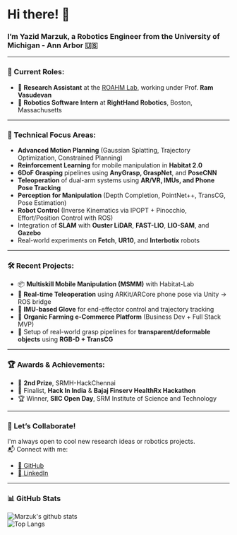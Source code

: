 # Hi there! 👋

### I’m **Yazid Marzuk**, a Robotics Engineer from the **University of Michigan - Ann Arbor** 🇺🇸  

---

### 🔬 Current Roles:
- 🧠 **Research Assistant** at the [ROAHM Lab](https://roahm.engin.umich.edu/), working under Prof. **Ram Vasudevan**  
- 🤖 **Robotics Software Intern** at **RightHand Robotics**, Boston, Massachusetts

---

### 💼 Technical Focus Areas:
- **Advanced Motion Planning** (Gaussian Splatting, Trajectory Optimization, Constrained Planning)  
- **Reinforcement Learning** for mobile manipulation in **Habitat 2.0**  
- **6DoF Grasping** pipelines using **AnyGrasp, GraspNet**, and **PoseCNN**  
- **Teleoperation** of dual-arm systems using **AR/VR, IMUs, and Phone Pose Tracking**  
- **Perception for Manipulation** (Depth Completion, PointNet++, TransCG, Pose Estimation)  
- **Robot Control** (Inverse Kinematics via IPOPT + Pinocchio, Effort/Position Control with ROS)  
- Integration of **SLAM** with **Ouster LiDAR**, **FAST-LIO**, **LIO-SAM**, and **Gazebo**  
- Real-world experiments on **Fetch**, **UR10**, and **Interbotix** robots

---

### 🛠️ Recent Projects:
- 📦 **Multiskill Mobile Manipulation (MSMM)** with Habitat-Lab  
- 📱 **Real-time Teleoperation** using ARKit/ARCore phone pose via Unity → ROS bridge  
- 🧤 **IMU-based Glove** for end-effector control and trajectory tracking  
- 🌿 **Organic Farming e-Commerce Platform** (Business Dev + Full Stack MVP)  
- 🧪 Setup of real-world grasp pipelines for **transparent/deformable objects** using **RGB-D + TransCG**

---

### 🏆 Awards & Achievements:
- 🥈 **2nd Prize**, SRMH-HackChennai  
- 🏅 Finalist, **Hack In India** & **Bajaj Finserv HealthRx Hackathon**  
- 🏆 Winner, **SIIC Open Day**, SRM Institute of Science and Technology  

---

### 📢 Let’s Collaborate!
I'm always open to cool new research ideas or robotics projects.  
📬 Connect with me:
- [📂 GitHub](https://www.github.com/yazidmarzuk)  
- [💼 LinkedIn](https://www.linkedin.com/in/marzukkp)  

---

### 📊 GitHub Stats

![Marzuk's github stats](https://github-readme-stats.vercel.app/api?username=yazidmarzuk&count_private=true&show_icons=true&theme=dracula)<br>
![Top Langs](https://github-readme-stats.vercel.app/api/top-langs/?username=yazidmarzuk&layout=compact&count_private=true&theme=dracula)
